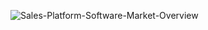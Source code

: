 ![Sales-Platform-Software-Market-Overview](https://github.com/Rony123777/Global_sales_data_analytics/assets/99428911/4dca66cd-fa55-4fb8-92af-3f7e553630ae)
